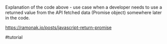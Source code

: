 Explanation of the code above - use case when a developer needs to use a returned value from the API fetched data (Promise object) somewhere later in the code.

https://ramonak.io/posts/javascript-return-promise

#tutorial 